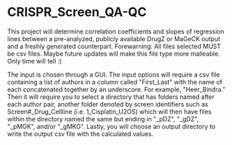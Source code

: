 # CRISPR_Screen_QA-QC
This project will determine correlation coefficients and slopes of regression lines between a pre-analyzed, publicly available DrugZ or MaGeCK output and a freshly generated counterpart.
Forewarning: All files selected MUST be csv files. Maybe future updates will make this file type more malleable. Only time will tell :)

The input is chosen through a GUI. The input options will require a csv file containing a list of authors in a column called "First_Last" with the name of each concatenated together by an underscore. For example, "Heer_Bindra." Then it will require you to select a directory that has folders named after each author pair, another folder denoted by screen identifiers such as Screen#_Drug_Cellline (i.e. 1_Cisplatin_U2OS) which will then have files within the directory named the same but ending in "_pDZ", "_gDZ", "_pMGK", and/or "_gMKG". Lastly, you will choose an output directory to write the output csv file with the calculated values.
